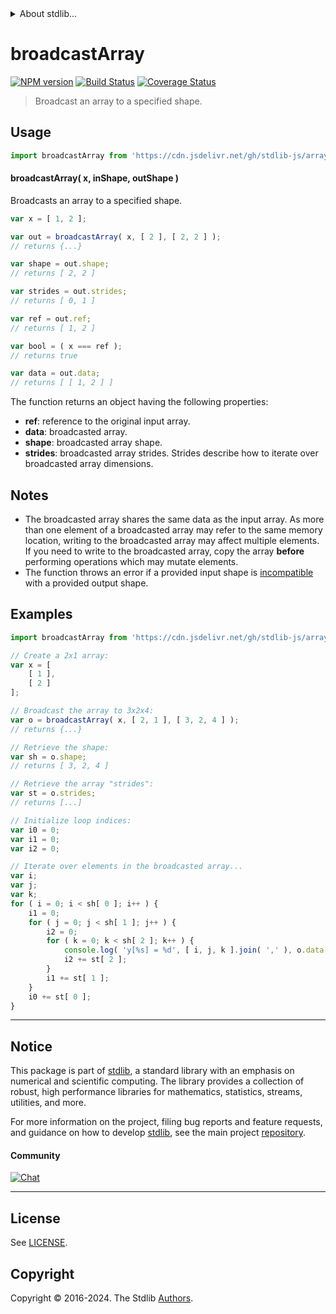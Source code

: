 <!--

@license Apache-2.0

Copyright (c) 2023 The Stdlib Authors.

Licensed under the Apache License, Version 2.0 (the "License");
you may not use this file except in compliance with the License.
You may obtain a copy of the License at

   http://www.apache.org/licenses/LICENSE-2.0

Unless required by applicable law or agreed to in writing, software
distributed under the License is distributed on an "AS IS" BASIS,
WITHOUT WARRANTIES OR CONDITIONS OF ANY KIND, either express or implied.
See the License for the specific language governing permissions and
limitations under the License.

-->


<details>
  <summary>
    About stdlib...
  </summary>
  <p>We believe in a future in which the web is a preferred environment for numerical computation. To help realize this future, we've built stdlib. stdlib is a standard library, with an emphasis on numerical and scientific computation, written in JavaScript (and C) for execution in browsers and in Node.js.</p>
  <p>The library is fully decomposable, being architected in such a way that you can swap out and mix and match APIs and functionality to cater to your exact preferences and use cases.</p>
  <p>When you use stdlib, you can be absolutely certain that you are using the most thorough, rigorous, well-written, studied, documented, tested, measured, and high-quality code out there.</p>
  <p>To join us in bringing numerical computing to the web, get started by checking us out on <a href="https://github.com/stdlib-js/stdlib">GitHub</a>, and please consider <a href="https://opencollective.com/stdlib">financially supporting stdlib</a>. We greatly appreciate your continued support!</p>
</details>

# broadcastArray

[![NPM version][npm-image]][npm-url] [![Build Status][test-image]][test-url] [![Coverage Status][coverage-image]][coverage-url] <!-- [![dependencies][dependencies-image]][dependencies-url] -->

> Broadcast an array to a specified shape.

<!-- Section to include introductory text. Make sure to keep an empty line after the intro `section` element and another before the `/section` close. -->

<section class="intro">

</section>

<!-- /.intro -->

<!-- Package usage documentation. -->



<section class="usage">

## Usage

```javascript
import broadcastArray from 'https://cdn.jsdelivr.net/gh/stdlib-js/array-base-broadcast-array@v0.2.2-deno/mod.js';
```

#### broadcastArray( x, inShape, outShape )

Broadcasts an array to a specified shape.

```javascript
var x = [ 1, 2 ];

var out = broadcastArray( x, [ 2 ], [ 2, 2 ] );
// returns {...}

var shape = out.shape;
// returns [ 2, 2 ]

var strides = out.strides;
// returns [ 0, 1 ]

var ref = out.ref;
// returns [ 1, 2 ]

var bool = ( x === ref );
// returns true

var data = out.data;
// returns [ [ 1, 2 ] ]
```

The function returns an object having the following properties:

-   **ref**: reference to the original input array.
-   **data**: broadcasted array.
-   **shape**: broadcasted array shape.
-   **strides**: broadcasted array strides. Strides describe how to iterate over broadcasted array dimensions.

</section>

<!-- /.usage -->

<!-- Package usage notes. Make sure to keep an empty line after the `section` element and another before the `/section` close. -->

<section class="notes">

## Notes

-   The broadcasted array shares the same data as the input array. As more than one element of a broadcasted array may refer to the same memory location, writing to the broadcasted array may affect multiple elements. If you need to write to the broadcasted array, copy the array **before** performing operations which may mutate elements.
-   The function throws an error if a provided input shape is [incompatible][@stdlib/ndarray/base/broadcast-shapes] with a provided output shape.

</section>

<!-- /.notes -->

<!-- Package usage examples. -->

<section class="examples">

## Examples

<!-- eslint no-undef: "error" -->

```javascript
import broadcastArray from 'https://cdn.jsdelivr.net/gh/stdlib-js/array-base-broadcast-array@v0.2.2-deno/mod.js';

// Create a 2x1 array:
var x = [
    [ 1 ],
    [ 2 ]
];

// Broadcast the array to 3x2x4:
var o = broadcastArray( x, [ 2, 1 ], [ 3, 2, 4 ] );
// returns {...}

// Retrieve the shape:
var sh = o.shape;
// returns [ 3, 2, 4 ]

// Retrieve the array "strides":
var st = o.strides;
// returns [...]

// Initialize loop indices:
var i0 = 0;
var i1 = 0;
var i2 = 0;

// Iterate over elements in the broadcasted array...
var i;
var j;
var k;
for ( i = 0; i < sh[ 0 ]; i++ ) {
    i1 = 0;
    for ( j = 0; j < sh[ 1 ]; j++ ) {
        i2 = 0;
        for ( k = 0; k < sh[ 2 ]; k++ ) {
            console.log( 'y[%s] = %d', [ i, j, k ].join( ',' ), o.data[ i0 ][ i1 ][ i2 ] );
            i2 += st[ 2 ];
        }
        i1 += st[ 1 ];
    }
    i0 += st[ 0 ];
}
```

</section>

<!-- /.examples -->

<!-- Section to include cited references. If references are included, add a horizontal rule *before* the section. Make sure to keep an empty line after the `section` element and another before the `/section` close. -->

<section class="references">

</section>

<!-- /.references -->

<!-- Section for related `stdlib` packages. Do not manually edit this section, as it is automatically populated. -->

<section class="related">

</section>

<!-- /.related -->

<!-- Section for all links. Make sure to keep an empty line after the `section` element and another before the `/section` close. -->


<section class="main-repo" >

* * *

## Notice

This package is part of [stdlib][stdlib], a standard library with an emphasis on numerical and scientific computing. The library provides a collection of robust, high performance libraries for mathematics, statistics, streams, utilities, and more.

For more information on the project, filing bug reports and feature requests, and guidance on how to develop [stdlib][stdlib], see the main project [repository][stdlib].

#### Community

[![Chat][chat-image]][chat-url]

---

## License

See [LICENSE][stdlib-license].


## Copyright

Copyright &copy; 2016-2024. The Stdlib [Authors][stdlib-authors].

</section>

<!-- /.stdlib -->

<!-- Section for all links. Make sure to keep an empty line after the `section` element and another before the `/section` close. -->

<section class="links">

[npm-image]: http://img.shields.io/npm/v/@stdlib/array-base-broadcast-array.svg
[npm-url]: https://npmjs.org/package/@stdlib/array-base-broadcast-array

[test-image]: https://github.com/stdlib-js/array-base-broadcast-array/actions/workflows/test.yml/badge.svg?branch=v0.2.2
[test-url]: https://github.com/stdlib-js/array-base-broadcast-array/actions/workflows/test.yml?query=branch:v0.2.2

[coverage-image]: https://img.shields.io/codecov/c/github/stdlib-js/array-base-broadcast-array/main.svg
[coverage-url]: https://codecov.io/github/stdlib-js/array-base-broadcast-array?branch=main

<!--

[dependencies-image]: https://img.shields.io/david/stdlib-js/array-base-broadcast-array.svg
[dependencies-url]: https://david-dm.org/stdlib-js/array-base-broadcast-array/main

-->

[chat-image]: https://img.shields.io/gitter/room/stdlib-js/stdlib.svg
[chat-url]: https://app.gitter.im/#/room/#stdlib-js_stdlib:gitter.im

[stdlib]: https://github.com/stdlib-js/stdlib

[stdlib-authors]: https://github.com/stdlib-js/stdlib/graphs/contributors

[umd]: https://github.com/umdjs/umd
[es-module]: https://developer.mozilla.org/en-US/docs/Web/JavaScript/Guide/Modules

[deno-url]: https://github.com/stdlib-js/array-base-broadcast-array/tree/deno
[deno-readme]: https://github.com/stdlib-js/array-base-broadcast-array/blob/deno/README.md
[umd-url]: https://github.com/stdlib-js/array-base-broadcast-array/tree/umd
[umd-readme]: https://github.com/stdlib-js/array-base-broadcast-array/blob/umd/README.md
[esm-url]: https://github.com/stdlib-js/array-base-broadcast-array/tree/esm
[esm-readme]: https://github.com/stdlib-js/array-base-broadcast-array/blob/esm/README.md
[branches-url]: https://github.com/stdlib-js/array-base-broadcast-array/blob/main/branches.md

[stdlib-license]: https://raw.githubusercontent.com/stdlib-js/array-base-broadcast-array/main/LICENSE

[@stdlib/ndarray/base/broadcast-shapes]: https://github.com/stdlib-js/ndarray-base-broadcast-shapes/tree/deno

</section>

<!-- /.links -->
